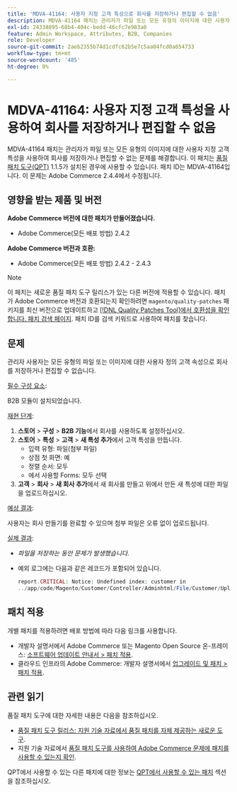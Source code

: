 ```yaml
---
title: 'MDVA-41164: 사용자 지정 고객 특성으로 회사를 저장하거나 편집할 수 없음'
description: MDVA-41164 패치는 관리자가 파일 또는 모든 유형의 이미지에 대한 사용자 지정 고객 특성을 사용하여 회사를 저장하거나 편집할 수 없는 문제를 해결합니다. 이 패치는 [Quality Patches Tool (QPT)](/help/announcements/adobe-commerce-announcements/magento-quality-patches-released-new-tool-to-self-serve-quality-patches.md) 1.1.5가 설치된 경우 사용할 수 있습니다. 패치 ID는 MDVA-41164입니다. 이 문제는 Adobe Commerce 2.4.4에서 수정됩니다.
exl-id: 24338895-68b4-404c-bedd-46cfc7e983a0
feature: Admin Workspace, Attributes, B2B, Companies
role: Developer
source-git-commit: 2aeb2355b74d1cdfc62b5e7c5aa04fcd0a654733
workflow-type: tm+mt
source-wordcount: '485'
ht-degree: 0%

---
```


# MDVA-41164: 사용자 지정 고객 특성을 사용하여 회사를 저장하거나 편집할 수 없음

MDVA-41164 패치는 관리자가 파일 또는 모든 유형의 이미지에 대한 사용자 지정 고객 특성을 사용하여 회사를 저장하거나 편집할 수 없는 문제를 해결합니다. 이 패치는 [품질 패치 도구(QPT)](/help/announcements/adobe-commerce-announcements/magento-quality-patches-released-new-tool-to-self-serve-quality-patches.md) 1.1.5가 설치된 경우에 사용할 수 있습니다. 패치 ID는 MDVA-41164입니다. 이 문제는 Adobe Commerce 2.4.4에서 수정됩니다.

## 영향을 받는 제품 및 버전

**Adobe Commerce 버전에 대한 패치가 만들어졌습니다.**

* Adobe Commerce(모든 배포 방법) 2.4.2

**Adobe Commerce 버전과 호환:**

* Adobe Commerce(모든 배포 방법) 2.4.2 - 2.4.3

>[!NOTE]
>
>이 패치는 새로운 품질 패치 도구 릴리스가 있는 다른 버전에 적용할 수 있습니다. 패치가 Adobe Commerce 버전과 호환되는지 확인하려면 `magento/quality-patches` 패키지를 최신 버전으로 업데이트하고 [[!DNL Quality Patches Tool]에서 호환성을 확인합니다. 패치 검색 페이지](https://experienceleague.adobe.com/tools/commerce-quality-patches/index.html). 패치 ID를 검색 키워드로 사용하여 패치를 찾습니다.

## 문제

관리자 사용자는 모든 유형의 파일 또는 이미지에 대한 사용자 정의 고객 속성으로 회사를 저장하거나 편집할 수 없습니다.

<u>필수 구성 요소</u>:

B2B 모듈이 설치되었습니다.

<u>재현 단계</u>:

1. **스토어** > **구성** > **B2B 기능**&#x200B;에서 회사를 사용하도록 설정하십시오.
1. **스토어** > **특성** > **고객** > **새 특성 추가**&#x200B;에서 고객 특성을 만듭니다.
   * 입력 유형: 파일(첨부 파일)
   * 상점 첫 화면: 예
   * 정렬 순서: 모두
   * 에서 사용할 Forms: 모두 선택
1. **고객** > **회사** > **새 회사 추가**&#x200B;에서 새 회사를 만들고 위에서 만든 새 특성에 대한 파일을 업로드하십시오.

<u>예상 결과</u>:

사용자는 회사 만들기를 완료할 수 있으며 첨부 파일은 오류 없이 업로드됩니다.

<u>실제 결과</u>:

* *파일을 저장하는 동안 문제가 발생했습니다.*
* 예외 로그에는 다음과 같은 레코드가 포함되어 있습니다.

  ```php
  report.CRITICAL: Notice: Undefined index: customer in
  ../app/code/Magento/Customer/Controller/Adminhtml/File/Customer/Upload.php on line 69
  ```

## 패치 적용

개별 패치를 적용하려면 배포 방법에 따라 다음 링크를 사용합니다.

* 개발자 설명서에서 Adobe Commerce 또는 Magento Open Source 온-프레미스: [소프트웨어 업데이트 안내서 > 패치 적용](https://experienceleague.adobe.com/en/docs/commerce-operations/tools/quality-patches-tool/usage).
* 클라우드 인프라의 Adobe Commerce: 개발자 설명서에서 [업그레이드 및 패치 > 패치 적용](https://experienceleague.adobe.com/en/docs/commerce-cloud-service/user-guide/develop/upgrade/apply-patches).

## 관련 읽기

품질 패치 도구에 대한 자세한 내용은 다음을 참조하십시오.

* [품질 패치 도구 릴리스: 지원 기술 자료에서 품질 패치를 자체 제공하는 새로운 도구](/help/announcements/adobe-commerce-announcements/magento-quality-patches-released-new-tool-to-self-serve-quality-patches.md).
* 지원 기술 자료에서 [품질 패치 도구를 사용하여 Adobe Commerce 문제에 패치를 사용할 수 있는지 확인](/help/support-tools/patches-available-in-qpt-tool/check-patch-for-magento-issue-with-magento-quality-patches.md).

QPT에서 사용할 수 있는 다른 패치에 대한 정보는 [QPT에서 사용할 수 있는 패치](https://support.magento.com/hc/en-us/sections/360010506631-Patches-available-in-MQP-tool-) 섹션을 참조하십시오.
